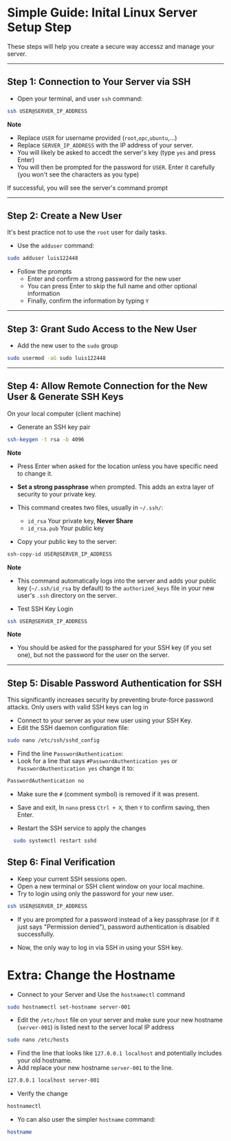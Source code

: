 # Simple Guide: Inital Linux Server Setup Step

These steps will help you create a secure way accessz and manage your server.

---
## Step 1: Connection to Your Server via SSH

- Open your terminal, and user `ssh` command:

```bash
ssh USER@SERVER_IP_ADDRESS
```

**Note**
- Replace `USER` for username provided (`root`,`opc`,`ubuntu`,...)
- Replace `SERVER_IP_ADDRESS` with the IP address of your server.
- You will likely be asked to accedt the server's key (type `yes` and press Enter)
- You will then be prompted for the password for `USER`. Enter it carefully (you won't see the characters as you type)

If successful, you will see the server's command prompt

---
## Step 2: Create a New User

It's best practice not to use the `root` user for daily tasks.

- Use the `adduser` command:

```bash
sudo adduser luis122448
```

- Follow the prompts
  - Enter and confirm a strong password for the new user
  - You can press Enter to skip the full name and other optional information
  - Finally, confirm the information by typing `Y`

---
## Step 3: Grant Sudo Access to the New User

- Add the new user to the `sudo` group

```bash
sudo usermod -aG sudo luis122448
```

---
## Step 4: Allow Remote Connection for the New User & Generate SSH Keys

On your local computer (client machine)

- Generate an SSH key pair

```bash
ssh-keygen -t rsa -b 4096
```

**Note**
- Press Enter when asked for the location unless you have specific need to change it.
- **Set a strong passphrase** when prompted. This adds an extra layer of security to your private key.
- This command creates two files, usually in `~/.ssh/`:
  - `id_rsa` Your private key, **Never Share**
  - `id_rsa.pub` Your public key

- Copy your public key to the server:

```bash
ssh-copy-id USER@SERVER_IP_ADDRESS
```

**Note**
- This command automatically logs into the server and adds your public key (`~/.ssh/id_rsa` by default) to the `authorized_keys` file in your new user's `.ssh` directory on the server.

- Test SSH Key Login

```bash
ssh USER@SERVER_IP_ADDRESS
```

**Note**
- You should be asked for the passphared for your SSH key (if you set one), but not the password for the user on the server.

---
## Step 5: Disable Password Authentication for SSH

This significantly increases security by preventing brute-force password attacks. Only users with valid SSH keys can log in

- Connect to your server as your new user using your SSH Key.
- Edit the SSH daemon configuration file:

```bash
sudo nano /etc/ssh/sshd_config
```

- Find the line `PasswordAuthentication`:
- Look for a line that says `#PasswordAuthentication yes` or `PasswordAuthentication yes` change it to:

```bash
PasswordAuthentication no
```

- Make sure the `#` (comment symbol) is removed if it was present.
- Save and exit, In `nano` press `Ctrl + X`, then `Y` to confirm saving, then Enter.

- Restart the SSH service to apply the changes

```bash
  sudo systemctl restart sshd
```

## Step 6: Final Verification

- Keep your current SSH sessions open.
- Open a new terminal or SSH client window on your local machine.
- Try to login using only the password for your new user.
  
```bash
ssh USER@SERVER_IP_ADDRESS
```

- If you are prompted for a password instead of a key passphrase (or if it just says "Permission denied"), password authentication is disabled successfully.

- Now, the only way to log in via SSH in using your SSH key.

# Extra: Change the Hostname

- Connect to your Server and Use the `hostnamectl` command

```bash
sudo hostnamectl set-hostname server-001
```

- Edit the `/etc/host` file on your server and make sure your new hostname (`server-001`) is listed next to the server local IP address

```bash
sudo nano /etc/hosts
```

- Find the line that looks like `127.0.0.1 localhost` and potentially includes your old hostname.
- Add replace your new hostname `server-001` to the line.

```bash
127.0.0.1 localhost server-001
```

- Verify the change

```bash
hostnamectl
```
- Yo can also user the simpler `hostname` command:
```bash
hostname
```